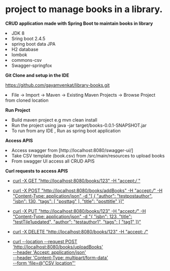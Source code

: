 # project to manage books in a library.
 **CRUD application made with Spring Boot to maintain books in library** 
    <li>  JDK 8 </li>
    <li> Sring boot 2.4.5 </li>
    <li> spring boot data JPA</li>
    <li>  H2 database </li>
    <li> lombok </li>
    <li> commons-csv </li>
    <li> Swagger-springfox </li>
    

 **Git Clone and setup in the IDE**
 
 https://github.com/gayamvenkat/library-books.git
 
  <li>  File -> Import -> Maven -> Existing Maven Projects -> Browse Project from cloned location </li>
  

**Run Project**
  <li>   Build maven project e.g mvn clean install </li>
  <li>   Run the project using  java -jar target/books-0.0.1-SNAPSHOT.jar  </li>
  <li>  To run from any IDE , Run as  spring boot application  </li>
  
**Access APIS**

   <li> Access swagger from [http://localhost:8080/swagger-ui/]  </li>
   <li>  Take CSV template (book.csv) from  /src/main/resources  to upload books  </li>
  
   <li> From swagger UI  access all CRUD APIS  </li>
  
**Curl requests to access APIS**
 
  * [curl -X GET "http://localhost:8080/books/123" -H "accept:*/* " ]()
  
  * [curl -X POST "http://localhost:8080/books/addBooks" -H "accept:*/*" -H "Content-Type: application/json" -d "[ { \"author\": \"testpostauthor\", \"isbn\": 130, \"tags\": [ \"posttag\" ], \"title\": \"posttitle\" }]" ]()
  * [curl -X PUT "http://localhost:8080/books/123" -H "accept:*/*" -H "Content-Type: application/json" -d "{ \"isbn\": 123, \"title\": \"testTile1updated\", \"author\": \"testauthor1\", \"tags\": [ \"tag1\" ]}"]()
  * [curl -X DELETE "http://localhost:8080/books/123" -H "accept: */*"  ]()
  * [ curl --location --request POST 'http://localhost:8080/books/uploadBooks' \
--header 'Accept: application/json' \
--header 'Content-Type: multipart/form-data' \
--form 'file=@"CSV location"']()
  
